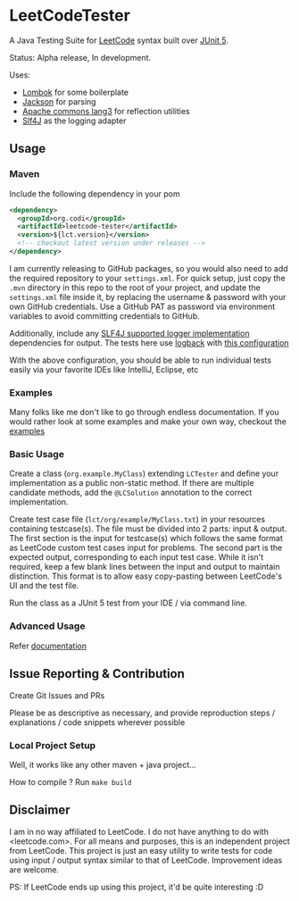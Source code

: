 # LeetCodeTester

A Java Testing Suite for [LeetCode][leetcode] syntax built over [JUnit 5][junit5].

Status: Alpha release, In development.

Uses:

- [Lombok][lombok] for some boilerplate
- [Jackson][jackson] for parsing
- [Apache commons lang3][lang3] for reflection utilities
- [Slf4J][slf4j] as the logging adapter

## Usage

### Maven

Include the following dependency in your pom

```xml
<dependency>
  <groupId>org.codi</groupId>
  <artifactId>leetcode-tester</artifactId>
  <version>${lct.version}</version>
  <!-- checkout latest version under releases -->
</dependency>
```

I am currently releasing to GitHub packages, so you would also need to add the required repository to your `settings.xml`.
For quick setup, just copy the `.mvn` directory in this repo to the root of your project, and update the `settings.xml`
file inside it, by replacing the username & password with your own GitHub credentials.
Use a GitHub PAT as password via environment variables to avoid committing credentials to GitHub.

Additionally, include any [SLF4J supported logger implementation](http://www.slf4j.org/faq.html#where_is_binding) dependencies for output.
The tests here use [logback](https://mvnrepository.com/artifact/ch.qos.logback/logback-classic)
with [this configuration](./src/test/resources/logback.xml)

With the above configuration, you should be able to run individual tests easily via your favorite IDEs like IntelliJ,
Eclipse, etc

### Examples

Many folks like me don't like to go through endless documentation. If you would rather look at some examples and make
your own way, checkout the [examples](./src/test/java/org/codi/lct/example)

### Basic Usage

Create a class (`org.example.MyClass`) extending `LCTester` and define your implementation as a public non-static method.
If there are multiple candidate methods, add the `@LCSolution` annotation to the correct implementation.

Create test case file (`lct/org/example/MyClass.txt`) in your resources containing testcase(s).
The file must be divided into 2 parts: input & output.
The first section is the input for testcase(s) which follows the same format as LeetCode custom test cases input for problems.
The second part is the expected output, corresponding to each input test case.
While it isn't required, keep a few blank lines between the input and output to maintain distinction.
This format is to allow easy copy-pasting between LeetCode's UI and the test file.

Run the class as a JUnit 5 test from your IDE / via command line.

### Advanced Usage

Refer [documentation](DOCS.md)

## Issue Reporting & Contribution

Create Git Issues and PRs

Please be as descriptive as necessary, and provide reproduction steps / explanations / code snippets wherever possible

### Local Project Setup

Well, it works like any other maven + java project...

How to compile ? Run `make build`

## Disclaimer

I am in no way affiliated to LeetCode. I do not have anything to do with <leetcode.com>. For all means and purposes,
this is an independent project from LeetCode. This project is just an easy utility to write tests for code using input /
output syntax similar to that of LeetCode. Improvement ideas are welcome.

PS: If LeetCode ends up using this project, it'd be quite interesting :D


[leetcode]: https://leetcode.com/terms/
[junit5]: https://junit.org/junit5/
[assertj]: https://assertj.github.io/doc/
[lombok]: https://projectlombok.org/
[jackson]: https://github.com/FasterXML/jackson
[lang3]: https://commons.apache.org/proper/commons-lang/
[slf4j]: http://www.slf4j.org/

